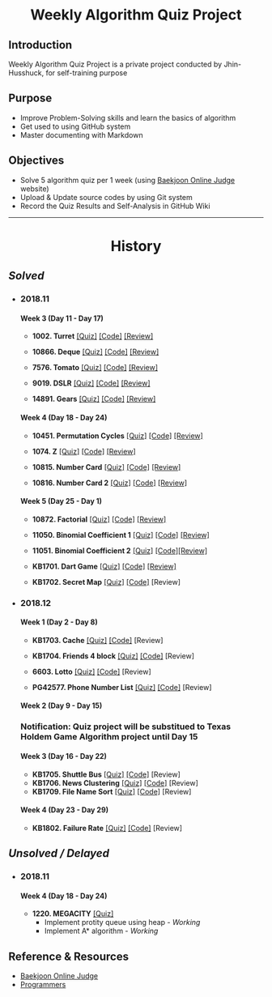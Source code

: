 <h1 align="center">Weekly Algorithm Quiz Project </h1>

## Introduction

Weekly Algorithm Quiz Project is a private project conducted by Jhin-Husshuck, for self-training purpose

## Purpose

* Improve Problem-Solving skills and learn the basics of algorithm
* Get used to using GitHub system
* Master documenting with Markdown

## Objectives

* Solve 5 algorithm quiz per 1 week (using [Baekjoon Online Judge](https://www.acmicpc.net/) website)
* Upload & Update source codes by using Git system
* Record the Quiz Results and Self-Analysis in GitHub Wiki
---------------------------------------------------------
<h1 align="center">History </h1>

## _Solved_

* ### 2018.11

  #### Week 3 (Day 11 - Day 17)
  * **1002. Turret**
  [[Quiz]](https://www.acmicpc.net/problem/1002) [[Code]](2018_11/Week_3/1002_Turret/main.cpp) [[Review]](https://github.com/Jhin-Husshuck/Weekly_Algorithm_Quiz/wiki/2018-11-3#quiz-1)  

  * **10866. Deque**
  [[Quiz]](https://www.acmicpc.net/problem/10866) [[Code]](2018_11/Week_3/10866_Deque) [[Review]](https://github.com/Jhin-Husshuck/Weekly_Algorithm_Quiz/wiki/2018-11-3#quiz-2)  

  * **7576. Tomato**
  [[Quiz]](https://www.acmicpc.net/problem/7576) [[Code]](2018_11/Week_3/7576_Tomato/main.cpp) [[Review]](https://github.com/Jhin-Husshuck/Weekly_Algorithm_Quiz/wiki/2018-11-3#quiz-3)

  * **9019. DSLR**
  [[Quiz]](https://www.acmicpc.net/problem/9019) [[Code]](2018_11/Week_3/9019_DSLR/main.cpp) [[Review]](https://github.com/Jhin-Husshuck/Weekly_Algorithm_Quiz/wiki/2018-11-3#quiz-4)

  * **14891. Gears**
  [[Quiz]](https://www.acmicpc.net/problem/14891) [[Code]](2018_11/Week_3/14891_Gears) [[Review]](https://github.com/Jhin-Husshuck/Weekly_Algorithm_Quiz/wiki/2018-11-3#quiz-5)

  #### Week 4 (Day 18 - Day 24)
   * **10451. Permutation Cycles**
  [[Quiz]](https://www.acmicpc.net/problem/10451) [[Code]](2018_11/Week_4/10451_Permutation_Cycles/main.cpp) [[Review]](https://github.com/Jhin-Husshuck/Weekly_Algorithm_Quiz/wiki/2018-11-4#quiz-1)
  
   * **1074. Z**
  [[Quiz]](https://www.acmicpc.net/problem/1074) [[Code]](2018_11/Week_4/1074_Z/main.cpp) [[Review]](https://github.com/Jhin-Husshuck/Weekly_Algorithm_Quiz/wiki/2018-11-4#quiz-2)
  
   * **10815. Number Card**
  [[Quiz]](https://www.acmicpc.net/problem/10815) [[Code]](2018_11/Week_4/10815_Number_Card) [[Review]](https://github.com/Jhin-Husshuck/Weekly_Algorithm_Quiz/wiki/2018-11-4#quiz-3)
  
   * **10816. Number Card 2**
  [[Quiz]](https://www.acmicpc.net/problem/10816) [[Code]](2018_11/Week_4/10816_Number_Card_2) [[Review]](https://github.com/Jhin-Husshuck/Weekly_Algorithm_Quiz/wiki/2018-11-4#quiz-4)
  
  #### Week 5 (Day 25 - Day 1)
  * **10872. Factorial**
  [[Quiz]](https://www.acmicpc.net/problem/10872) [[Code]](2018_11/Week_5/10872_Factorial/main.cpp) [[Review]](https://github.com/Jhin-Husshuck/Weekly_Algorithm_Quiz/wiki/2018-11-5#quiz-1)
  
  * **11050. Binomial Coefficient 1**
  [[Quiz]](https://www.acmicpc.net/problem/11050) [[Code]](2018_11/Week_5/11050_Binomial_Coefficient_1/main.cpp) [[Review]](https://github.com/Jhin-Husshuck/Weekly_Algorithm_Quiz/wiki/2018-11-5#quiz-2)
  
   * **11051. Binomial Coefficient 2**
  [[Quiz]](https://www.acmicpc.net/problem/11051) [[Code]](2018_11/Week_5/11051_Binomial_Coefficient_2/main.cpp)[[Review]](https://github.com/Jhin-Husshuck/Weekly_Algorithm_Quiz/wiki/2018-11-5#quiz-3)
  
  * **KB1701. Dart Game**
  [[Quiz]](https://programmers.co.kr/learn/courses/30/lessons/17682) [[Code]](2018_11/Week_5/KB1701_Dart_Game/main.cpp) [[Review]](https://github.com/Jhin-Husshuck/Weekly_Algorithm_Quiz/wiki/2018-11-5#quiz-4)
  
  
  * **KB1702. Secret Map**
  [[Quiz]](https://programmers.co.kr/learn/courses/30/lessons/17681) [[Code]](2018_11/Week_5/KB1702_Secret_Map/main.cpp) [Review]
  
* ### 2018.12

  #### Week 1 (Day 2 - Day 8)
  * **KB1703. Cache**
  [[Quiz]](https://programmers.co.kr/learn/courses/30/lessons/17680) [[Code]](2018_12/Week_1/KB_1703_Cache/main.cpp) [Review]  
  * **KB1704. Friends 4 block**
  [[Quiz]](https://programmers.co.kr/learn/courses/30/lessons/17679) [[Code]](2018_12/Week_1/KB1704_Friends_4_Block/main.cpp) [Review]  
  * **6603. Lotto**
  [[Quiz]](https://www.acmicpc.net/problem/6603) [[Code]](2018_12/Week_1/6603_Lotto/main.cpp) [Review]
  
  * **PG42577. Phone Number List**
  [[Quiz]](https://programmers.co.kr/learn/courses/30/lessons/42577) [[Code]](2018_12/Week_1/PG42577_Phone_Number_List/main.cpp) [Review]
  #### Week 2 (Day 9 - Day 15)
  ###  Notification: Quiz project will be substitued to Texas Holdem Game Algorithm project until Day 15
  
  #### Week 3 (Day 16 - Day 22)
  * **KB1705. Shuttle Bus**
  [[Quiz]](https://programmers.co.kr/learn/courses/30/lessons/17678) [[Code]](2018_12/Week_3/KB1705_Shuttle_Bus/main.cpp) [Review]  
  * **KB1706. News Clustering**
  [[Quiz]](https://programmers.co.kr/learn/courses/30/lessons/17677) [[Code]](2018_12/Week_3/KB1706_News_Clustering/main.cpp) [Review]  
  * **KB1709. File Name Sort**
  [[Quiz]](https://programmers.co.kr/learn/courses/30/lessons/17686) [[Code]](2018_12/Week_3/KB1709_File_Name_Sort/main.cpp) [Review]  
  
  #### Week 4 (Day 23 - Day 29)
  * **KB1802. Failure Rate**
  [[Quiz]](https://programmers.co.kr/learn/courses/30/lessons/42889) [[Code]](2018_12/Week_4/KB1802_Failure_Rate/main.cpp) [Review]  
## _Unsolved / Delayed_

* ### 2018.11

  #### Week 4 (Day 18 - Day 24)
  * **1220. MEGACITY**
  [[Quiz]](https://www.acmicpc.net/problem/1220)
    * Implement protity queue using heap - _Working_
    * Implement A* algorithm - _Working_

## Reference & Resources
* [Baekjoon Online Judge](https://www.acmicpc.net/)
* [Programmers](https://programmers.co.kr/)
